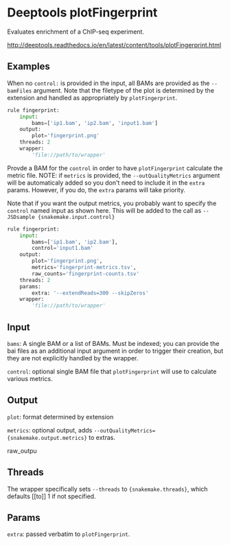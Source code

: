# Deeptools plotFingerprint

Evaluates enrichment of a ChIP-seq experiment.

http://deeptools.readthedocs.io/en/latest/content/tools/plotFingerprint.html

## Examples

When no `control:` is provided in the input, all BAMs are provided as the
`--bamFiles` argument. Note that the filetype of the plot is determined by the
extension and handled as appropriately by `plotFingerprint`.


```python
rule fingerprint:
    input:
        bams=['ip1.bam', 'ip2.bam', 'input1.bam']
    output:
        plot='fingerprint.png'
    threads: 2
    wrapper:
        'file://path/to/wrapper'
```

Provde a BAM for the `control` in order to have `plotFingerprint` calculate the
metric file. NOTE: if `metrics` is provided, the `--outQualityMetrics` argument
will be automaticaly added so you don't need to include it in the `extra`
params. However, if you do, the `extra` params will take priority.

Note that if you want the output metrics, you probably want to specify the
`control` named input as shown here. This will be added to the call as
`--JSDsample {snakemake.input.control}`

```python
rule fingerprint:
    input:
        bams=['ip1.bam', 'ip2.bam'],
        control='input1.bam'
    output:
        plot='fingerprint.png',
        metrics='fingerprint-metrics.tsv',
        raw_counts='fingerprint-counts.tsv'
    threads: 2
    params:
        extra: '--extendReads=300 --skipZeros'
    wrapper:
        'file://path/to/wrapper'
```


## Input
`bams`: A single BAM or a list of BAMs. Must be indexed; you can provide the
bai files as an additional input argument in order to trigger their creation,
but they are not explicitly handled by the wrapper.

`control`: optional single BAM file that `plotFingerprint` will use to
calculate various metrics.

## Output
`plot`: format determined by extension

`metrics`: optional output, adds `--outQualityMetrics={snakemake.output.metrics}` to extras.

raw_outpu


## Threads

The wrapper specifically sets `--threads` to `{snakemake.threads}`, which
defaults [[to]] 1 if not specified.

## Params
`extra`: passed verbatim to `plotFingerprint`.

